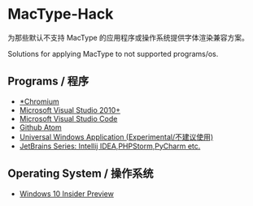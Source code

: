 # MacType-Hack
为那些默认不支持 MacType 的应用程序或操作系统提供字体渲染兼容方案。

Solutions for applying MacType to not supported programs/os.

## Programs / 程序

* [*Chromium](chromium.md)
* [Microsoft Visual Studio 2010+](https://www.textarea.com/simodorg/solve-mactype-doesnt-work-in-visual-studio-2015-251/)
* [Microsoft Visual Studio Code](vscode.md)
* [Github Atom](atom.md)
* [Universal Windows Application (Experimental/不建议使用)](http://tieba.baidu.com/p/4040192792)
* [JetBrains Series: Intellij IDEA,PHPStorm,PyCharm etc.](jetbrains.md)


## Operating System / 操作系统

* [Windows 10 Insider Preview](win10.md)

